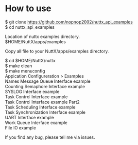 # How to use   

$ git clone https://github.com/nopnop2002/nuttx_api_examples   
$ cd nuttx_api_examples   

Location of nuttx examples directory.   
$HOME/NuttX/apps/examples   

Copy all file to your NuttX/apps/examples directory.   

$ cd $HOME/NuttX/nuttx   
$ make clean   
$ make menuconfig    
 Appication Configureration > Examples   
 Names Message Queue Interface example   
 Counting Semaphore Interface example   
 SYSLOG Interface example   
 Task Control Interface example   
 Task Control Interface example Part2   
 Task Scheduling Interface example   
 Task Synchronization Interface example   
 UART Interface example   
 Work Queue Interface example   
 File IO example   


If you find any bug, please tell me via issues.   
